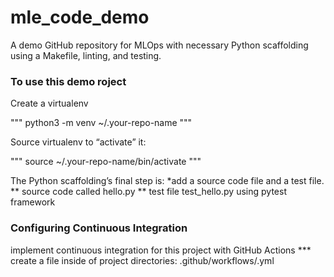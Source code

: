 # mle_code_demo
A demo GitHub repository for MLOps with necessary Python scaffolding using a Makefile, linting, and testing.

### To use this demo roject

Create a virtualenv

""" python3 -m venv ~/.your-repo-name """

Source virtualenv to “activate” it:

""" source ~/.your-repo-name/bin/activate """

The Python scaffolding’s final step is: 
*add a source code file and a test file. 
**  source code called hello.py
** test file test_hello.py using pytest framework

### Configuring Continuous Integration

implement continuous integration for this project with GitHub Actions
*** create a file inside of project directories: .github/workflows/<yourfilename>.yml